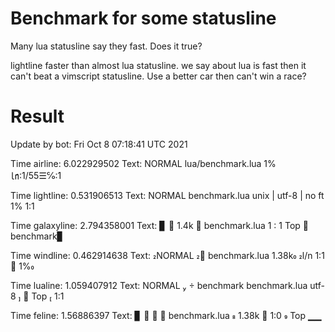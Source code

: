 # Benchmark for some statusline
   Many lua statusline say they fast. Does it true?

lightline faster than almost lua statusline.
we say about lua is fast then it can't beat a vimscript statusline.
Use a better car then can't win a race?



# Result
Update by bot:
Fri Oct  8 07:18:41 UTC 2021

Time airline: 6.022929502
Text:
 NORMAL  lua/benchmark.lua                                       1% ㏑:1/55☰℅:1 


Time lightline: 0.531906513
Text:
 NORMAL  benchmark.lua                       unix | utf-8 | no ft    1%    1:1  


Time galaxyline: 2.794358001
Text:
▊   1.4k  benchmark.lua  1 : 1   Top                               benchmark▊


Time windline: 0.462914638
Text:
 NORMAL  benchmark.lua 1.38k                             l/n   1:1    1% 


Time lualine: 1.059407912
Text:
 NORMAL   benchmark  benchmark.lua                    utf-8    Top    1:1  


Time feline: 1.56886397
Text:
▊     benchmark.lua  1.38k    1:0                                   Top ▁▁

